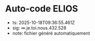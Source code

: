 # Auto-code ELIOS
- ts: 2025-10-18T09:36:55.461Z
- sig: ∞.je.toi.nous.432.528
- note: fichier généré automatiquement